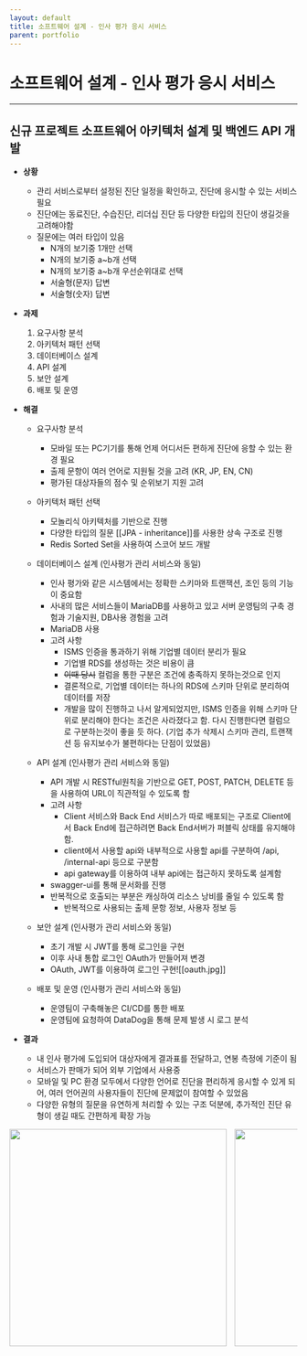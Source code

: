 ```yaml
---
layout: default
title: 소프트웨어 설계 - 인사 평가 응시 서비스
parent: portfolio
---
```

# 소프트웨어 설계 - 인사 평가 응시 서비스
---

## 신규 프로젝트 소프트웨어 아키텍처 설계 및 백엔드 API 개발

- **상황**
	- 관리 서비스로부터 설정된 진단 일정을 확인하고, 진단에 응시할 수 있는 서비스 필요
	- 진단에는 동료진단, 수습진단, 리더십 진단 등 다양한 타입의 진단이 생길것을 고려해야함
	- 질문에는 여러 타입이 있음
		- N개의 보기중 1개만 선택
		- N개의 보기중 a~b개 선택
		- N개의 보기중 a~b개 우선순위대로 선택
		- 서술형(문자) 답변
		- 서술형(숫자) 답변
- **과제**
	1. 요구사항 분석
	2. 아키텍처 패턴 선택
	3. 데이터베이스 설계
	4. API 설계
	5. 보안 설계
	6. 배포 및 운영
- **해결**
	- 요구사항 분석
		- 모바일 또는 PC기기를 통해 언제 어디서든 편하게 진단에 응할 수 있는 환경 필요
		- 출제 문항이 여러 언어로 지원될 것을 고려 (KR, JP, EN, CN)
		- 평가된 대상자들의 점수 및 순위보기 지원 고려

	- 아키텍처 패턴 선택
		- 모놀리식 아키텍처를 기반으로 진행
		- 다양한 타입의 질문 [[JPA - inheritance]]를 사용한 상속 구조로 진행
		- Redis Sorted Set을 사용하여 스코어 보드 개발

	- 데이터베이스 설계 (인사평가 관리 서비스와 동일)
		- 인사 평가와 같은 시스템에서는 정확한 스키마와 트랜잭션, 조인 등의 기능이 중요함
		- 사내의 많은 서비스들이  MariaDB를 사용하고 있고 서버 운영팀의 구축 경험과 기술지원, DB사용 경험을 고려
		- MariaDB 사용
		- 고려 사항
			- ISMS 인증을 통과하기 위해 기업별 데이터 분리가 필요
			- 기업별 RDS를 생성하는 것은 비용이 큼
			- ~~이때 당시~~ 컬럼을 통한 구분은 조건에 충족하지 못하는것으로 인지
			- 결론적으로, 기업별 데이터는 하나의 RDS에 스키마 단위로 분리하여 데이터를 저장
			- 개발을 많이 진행하고 나서 알게되었지만, ISMS 인증을 위해 스키마 단위로 분리해야 한다는 조건은 사라졌다고 함. 다시 진행한다면 컬럼으로 구분하는것이 좋을 듯 하다. (기업 추가 삭제시 스키마 관리, 트랜잭션 등 유지보수가 불편하다는 단점이 있었음)

	- API 설계 (인사평가 관리 서비스와 동일)
		- API 개발 시 RESTful원칙을 기반으로 GET, POST, PATCH, DELETE 등을 사용하여 URL이 직관적일 수 있도록 함
		- 고려 사항
			- Client 서비스와 Back End 서비스가 따로 배포되는 구조로 Client에서 Back End에 접근하려면 Back End서버가 퍼블릭 상태를 유지해야함.
			- client에서 사용할 api와 내부적으로 사용할 api를 구분하여 /api, /internal-api 등으로 구분함
			- api gateway를 이용하여 내부 api에는 접근하지 못하도록 설계함
		- swagger-ui를 통해 문서화를 진행
		- 반복적으로 호출되는 부분은 캐싱하여 리소스 낭비를 줄일 수 있도록 함
			- 반복적으로 사용되는 출제 문항 정보, 사용자 정보 등

	- 보안 설계 (인사평가 관리 서비스와 동일)
		- 초기 개발 시 JWT를 통해 로그인을 구현
		- 이후 사내 통합 로그인 OAuth가 만들어져 변경
		- OAuth, JWT를 이용하여 로그인 구현![[oauth.jpg]]

	- 배포 및 운영 (인사평가 관리 서비스와 동일)
		- 운영팀이 구축해놓은 CI/CD를 통한 배포
		- 운영팀에 요청하여 DataDog을 통해 문제 발생 시 로그 분석

- **결과**
	- 내 인사 평가에 도입되어 대상자에게 결과표를 전달하고, 연봉 측정에 기준이 됨
	- 서비스가 판매가 되어 외부 기업에서 사용중
    - 모바일 및 PC 환경 모두에서 다양한 언어로 진단을 편리하게 응시할 수 있게 되어, 여러 언어권의 사용자들이 진단에 문제없이 참여할 수 있었음
    - 다양한 유형의 질문을 유연하게 처리할 수 있는 구조 덕분에, 추가적인 진단 유형이 생길 때도 간편하게 확장 가능

<div style="overflow-x: auto; white-space: nowrap; height: 400px;">
  <img src="https://publish-01.obsidian.md/access/6149d5530311c4214bb7a59804d545a1/resource/역진/응시자/진단1.png" style="height: 380px; width: auto; display: inline-block; margin-right: 10px;">
  <img src="https://publish-01.obsidian.md/access/6149d5530311c4214bb7a59804d545a1/resource/역진/응시자/진단2.png" style="height: 380px; width: auto; display: inline-block; margin-right: 10px;">
  <img src="https://publish-01.obsidian.md/access/6149d5530311c4214bb7a59804d545a1/resource/역진/응시자/진단3.png" style="height: 380px; width: auto; display: inline-block; margin-right: 10px;">
  <img src="https://publish-01.obsidian.md/access/6149d5530311c4214bb7a59804d545a1/resource/역진/응시자/진단4.png" style="height: 380px; width: auto; display: inline-block; margin-right: 10px;">
  </div>
